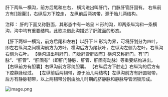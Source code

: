 肝下两纵一横沟，前方后尾和左右，
横沟进出叫肝门，门脉肝管肝固有。
右纵前方有[[胆囊]]，右纵后方下腔走，
左纵前后两初带，源于胎儿两结构。

注释：
肝的下面又称脏面，其形态中有一略呈 H 形的沟，即两条纵沟和一条横沟，沟中均有重要结构。此歌决借此沟描述了肝脏面的形态。

【肝下两纵一横沟，前方后尾和左右】以肝下 H 形沟为界，可将肝划分为四叶，即左右纵沟之间横沟前方为方叶，横沟后方为尾状叶，左纵沟左侧为左叶，右纵沟右侧为右叶。
【横沟进出叫肝门，门脉肝管肝固有】横沟又称肝门，有“门脉”、“肝管”、“肝固有”（即肝门静脉、肝管、肝固有动脉）等重要结构进出。
【右纵前方有胆囊】右纵沟前方容纳胆囊。
【右纵后方下腔走】右纵沟的后方有下腔静脉经过。
【左纵前后两韧带，源于胎儿两结构】左纵沟前方有肝圆韧带，后方有静脉韧带，以上两韧带分别由胎儿时期的脐静脉和静脉导管闭锁形成。

![image.png](https://picgo18719498306.oss-cn-guangzhou.aliyuncs.com/20250808142211641.png)
